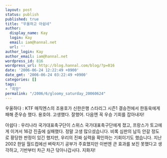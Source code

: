 ```yaml
---
layout: post
status: publish
published: true
title: "우울하고 아쉽네"
author:
  display_name: Kay
  login: Kay
  email: iam@hannal.net
  url: ''
author_login: Kay
author_email: iam@hannal.net
wordpress_id: 816
wordpress_url: http://blog.hannal.com/blog/?p=816
date: '2006-06-24 12:22:49 +0900'
date_gmt: '2006-06-24 03:22:49 +0900'
categories: []
tags:
- "희망"
permalink: "/2006/6/gloomy_saturday_20060624"
---
```

<p>우울하다 : KTF 매직엔스의 조용호가 신한은행 스타리그 시즌1 결승전에서 한동욱에게 패해 준우승 했다. 용호야. 고생했다. 잘했어. 다음엔 꼭 우승 기회를 잡아내자!</p>
<p>아쉽다 : 우리나라 국가대표축구단이 스위스 국가대표축구단에게 졌고, 프랑스가 토고에게 이겨서 16강 진출에 실패했다. 정말 고생 많으셨습니다. 비록 심판의 납득 안갈 정도로 황당한 판정이 있긴 했지만, 우리의 진짜 실력을 확인하는 기회이기도 했습니다. 지난 2002 한일 월드컵에선 벼락치기 공부가 주효했지만 이번엔 큰 효과를 보진 못했다고 생각하고, 기반부터 차근 차근 닦아나갑시다. 지화자!</p>
